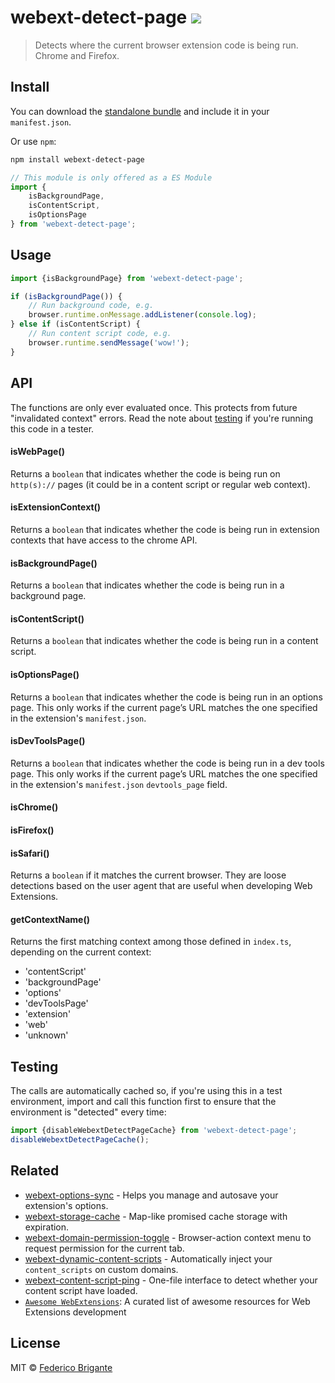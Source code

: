 # webext-detect-page [![](https://img.shields.io/npm/v/webext-detect-page.svg)](https://www.npmjs.com/package/webext-detect-page)

> Detects where the current browser extension code is being run. Chrome and Firefox.

## Install

You can download the [standalone bundle](https://bundle.fregante.com/?pkg=webext-detect-page&global=window) and include it in your `manifest.json`.

Or use `npm`:

```sh
npm install webext-detect-page
```

```js
// This module is only offered as a ES Module
import {
	isBackgroundPage,
	isContentScript,
	isOptionsPage
} from 'webext-detect-page';
```

## Usage

```js
import {isBackgroundPage} from 'webext-detect-page';

if (isBackgroundPage()) {
	// Run background code, e.g.
	browser.runtime.onMessage.addListener(console.log);
} else if (isContentScript) {
	// Run content script code, e.g.
	browser.runtime.sendMessage('wow!');
}
```

## API

The functions are only ever evaluated once. This protects from future "invalidated context" errors. Read the note about [testing](#testing) if you're running this code in a tester.

#### isWebPage()

Returns a `boolean` that indicates whether the code is being run on `http(s)://` pages (it could be in a content script or regular web context).

#### isExtensionContext()

Returns a `boolean` that indicates whether the code is being run in extension contexts that have access to the chrome API.

#### isBackgroundPage()

Returns a `boolean` that indicates whether the code is being run in a background page.

#### isContentScript()

Returns a `boolean` that indicates whether the code is being run in a content script.

#### isOptionsPage()

Returns a `boolean` that indicates whether the code is being run in an options page. This only works if the current page’s URL matches the one specified in the extension's `manifest.json`.

#### isDevToolsPage()

Returns a `boolean` that indicates whether the code is being run in a dev tools page. This only works if the current page’s URL matches the one specified in the extension's `manifest.json` `devtools_page` field.

#### isChrome()
#### isFirefox()
#### isSafari()

Returns a `boolean` if it matches the current browser. They are loose detections based on the user agent that are useful when developing Web Extensions.

#### getContextName()

Returns the first matching context among those defined in `index.ts`, depending on the current context:

- 'contentScript'
- 'backgroundPage'
- 'options'
- 'devToolsPage'
- 'extension'
- 'web'
- 'unknown'

## Testing

The calls are automatically cached so, if you're using this in a test environment, import and call this function first to ensure that the environment is "detected" every time:

```js
import {disableWebextDetectPageCache} from 'webext-detect-page';
disableWebextDetectPageCache();
```

## Related

- [webext-options-sync](https://github.com/fregante/webext-options-sync) - Helps you manage and autosave your extension's options.
- [webext-storage-cache](https://github.com/fregante/webext-storage-cache) - Map-like promised cache storage with expiration.
- [webext-domain-permission-toggle](https://github.com/fregante/webext-domain-permission-toggle) - Browser-action context menu to request permission for the current tab.
- [webext-dynamic-content-scripts](https://github.com/fregante/webext-dynamic-content-scripts) - Automatically inject your `content_scripts` on custom domains.
- [webext-content-script-ping](https://github.com/fregante/webext-content-script-ping) - One-file interface to detect whether your content script have loaded.
- [`Awesome WebExtensions`](https://github.com/fregante/Awesome-WebExtensions): A curated list of awesome resources for Web Extensions development

## License

MIT © [Federico Brigante](https://fregante.com)
